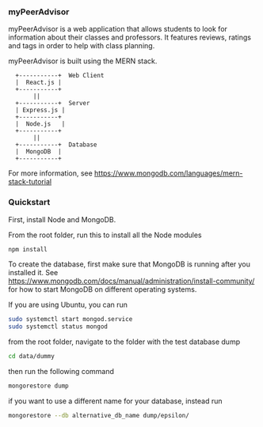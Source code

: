 ### myPeerAdvisor

myPeerAdvisor is a web application that allows students to look for
information about their classes and professors. It features reviews,
ratings and tags in order to help with class planning.

myPeerAdvisor is built using the MERN stack.

```plaintext
  +-----------+  Web Client
  |  React.js |
  +-----------+
       ||
  +-----------+  Server
  | Express.js |
  +-----------+ 
  |  Node.js   |
  +-----------+
       ||
  +-----------+  Database
  |  MongoDB  |
  +-----------+
```

For more information, see https://www.mongodb.com/languages/mern-stack-tutorial

### Quickstart

First, install Node and MongoDB.

From the root folder, run this to install all the Node modules

```sh
npm install
```

To create the database, first make sure that MongoDB is running after you installed it.
See https://www.mongodb.com/docs/manual/administration/install-community/ for how to
start MongoDB on different operating systems.

If you are using Ubuntu, you can run
```sh
sudo systemctl start mongod.service
sudo systemctl status mongod
```

from the root folder, navigate to the folder with the test database dump
```sh
cd data/dummy
```

then run the following command
```sh
mongorestore dump
```

if you want to use a different name for your database, instead run
```sh
mongorestore --db alternative_db_name dump/epsilon/
```

